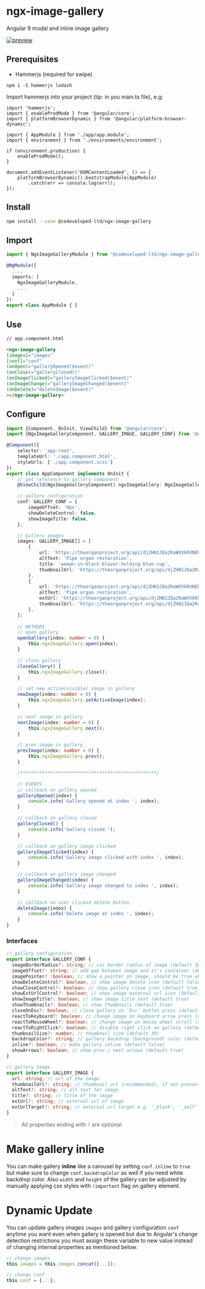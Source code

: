 # ngx-image-gallery
Angular 9 modal and inline image gallery

[![preview](https://storage.googleapis.com/the-organ-project/ngx-image-gallery.png)](https://theorganproject.org/reinsertion)

## Prerequisites

- Hammerjs (required for swipe) 
```
npm i -S hammerjs lodash
```

Import hammerjs into your project (tip: in you main.ts file), e.g:
```
import 'hammerjs';
import { enableProdMode } from '@angular/core';
import { platformBrowserDynamic } from '@angular/platform-browser-dynamic';

import { AppModule } from './app/app.module';
import { environment } from './environments/environment';

if (environment.production) {
    enableProdMode();
}

document.addEventListener('DOMContentLoaded', () => {
    platformBrowserDynamic().bootstrapModule(AppModule)
        .catch(err => console.log(err));
});

```


## Install
```bash
npm install --save @codeveloped-ltd/ngx-image-gallery
```

## Import
```typescript
import { NgxImageGalleryModule } from '@codeveloped-ltd/ngx-image-gallery';

@NgModule({
  ...,
  imports: [
    NgxImageGalleryModule,
    ...
  ]
})
export class AppModule { }
```

## Use

```html
// app.component.html

<ngx-image-gallery 
[images]="images" 
[conf]="conf"
(onOpen)="galleryOpened($event)"
(onClose)="galleryClosed()"
(onImageClicked)="galleryImageClicked($event)"
(onImageChange)="galleryImageChanged($event)"
(onDelete)="deleteImage($event)"
></ngx-image-gallery>
```

## Configure
```ts
import {Component, OnInit, ViewChild} from '@angular/core';
import {NgxImageGalleryComponent, GALLERY_IMAGE, GALLERY_CONF} from '@codeveloped-ltd/ngx-image-gallery';

@Component({
    selector: 'app-root',
    templateUrl: './app.component.html',
    styleUrls: ['./app.component.scss']
})
export class AppComponent implements OnInit {
    // get reference to gallery component
    @ViewChild(NgxImageGalleryComponent) ngxImageGallery: NgxImageGalleryComponent;

    // gallery configuration
    conf: GALLERY_CONF = {
        imageOffset: '0px',
        showDeleteControl: false,
        showImageTitle: false,
    };

    // Gallery images
    images: GALLERY_IMAGE[] = [
        {
            url: 'https://theorganproject.org/api/djZHN1JQa2RaWXVkRXNERndoeFVFZz09/7899',
            altText: 'Pipe organ restoration',
            title: 'woman-in-black-blazer-holding-blue-cup',
            thumbnailUrl: 'https://theorganproject.org/api/djZHN1JQa2RaWXVkRXNERndoeFVFZz09/7899'
        },
        {
            url: 'https://theorganproject.org/api/djZHN1JQa2RaWXVkRXNERndoeFVFZz09/7900',
            altText: 'Pipe organ restoration',
            extUrl: 'https://theorganproject.org/api/djZHN1JQa2RaWXVkRXNERndoeFVFZz09/7899,
            thumbnailUrl: 'https://theorganproject.org/api/djZHN1JQa2RaWXVkRXNERndoeFVFZz09/7899'
        },
    ];
    
    // METHODS
    // open gallery
    openGallery(index: number = 0) {
        this.ngxImageGallery.open(index);
    }

    // close gallery
    closeGallery() {
        this.ngxImageGallery.close();
    }

    // set new active(visible) image in gallery
    newImage(index: number = 0) {
        this.ngxImageGallery.setActiveImage(index);
    }

    // next image in gallery
    nextImage(index: number = 0) {
        this.ngxImageGallery.next();
    }

    // prev image in gallery
    prevImage(index: number = 0) {
        this.ngxImageGallery.prev();
    }

    /**************************************************/

    // EVENTS
    // callback on gallery opened
    galleryOpened(index) {
        console.info('Gallery opened at index ', index);
    }

    // callback on gallery closed
    galleryClosed() {
        console.info('Gallery closed.');
    }

    // callback on gallery image clicked
    galleryImageClicked(index) {
        console.info('Gallery image clicked with index ', index);
    }

    // callback on gallery image changed
    galleryImageChanged(index) {
        console.info('Gallery image changed to index ', index);
    }

    // callback on user clicked delete button
    deleteImage(index) {
        console.info('Delete image at index ', index);
    }
}
```

### Interfaces
```ts
// gallery configuration
export interface GALLERY_CONF {
  imageBorderRadius?: string; // css border radius of image (default 3px)
  imageOffset?: string; // add gap between image and it's container (default 20px)
  imagePointer? :boolean; // show a pointer on image, should be true when handling onImageClick event (default false)
  showDeleteControl?: boolean; // show image delete icon (default false)
  showCloseControl?: boolean; // show gallery close icon (default true)
  showExtUrlControl?: boolean; // show image external url icon (default true)
  showImageTitle?: boolean; // show image title text (default true)
  showThumbnails?: boolean; // show thumbnails (default true)
  closeOnEsc?: boolean; // close gallery on `Esc` button press (default true)
  reactToKeyboard?: boolean; // change image on keyboard arrow press (default true)
  reactToMouseWheel?: boolean; // change image on mouse wheel scroll (default true)
  reactToRightClick?: boolean; // disable right click on gallery (default false)
  thumbnailSize?: number; // thumbnail size (default 30)
  backdropColor?: string; // gallery backdrop (background) color (default rgba(13,13,14,0.85))
  inline?: boolean; // make gallery inline (default false)
  showArrows?: boolean; // show prev / next arrows (default true)
}

// gallery image
export interface GALLERY_IMAGE {
  url: string; // url of the image
  thumbnailUrl?: string; // thumbnail url (recommended), if not present, gallery will use `url` property to get thumbnail image.
  altText?: string; // alt text for image
  title?: string; // title of the image
  extUrl?: string; // external url of image
  extUrlTarget?: string; // external url target e.g. '_blank', '_self' etc.
}
```

> All properties ending with `?` are optional.

# Make gallery inline
You can make gallery **inline** like a carousel by setting `conf.inline` to `true` but make sure to change `conf.backdropColor` as well if you need white backdrop color. Also `width` and `height` of the gallery can be adjusted by manually applying css styles with `!important` flag on gallery element.

# Dynamic Update
You can update gallery images `images` and gallery configuration `conf` anytime you want even when gallery is opened but due to Angular's change detection restrictions you must assign these variable to new value instead of changing internal properties as mentioned below. 

```ts
// change images
this.images = this.images.concat([...]);

// change conf
this.conf = {...};
```
